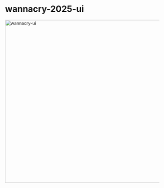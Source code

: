 # wannacry-2025-ui
<img width="956" height="532" alt="wannacry-ui" src="https://github.com/user-attachments/assets/c554e0be-859e-49e1-a898-1539ad1495d5" />

